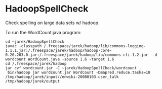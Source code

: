HadoopSpellCheck
================

Check spelling on large data sets w/ hadoop. 

To run the WordCount.java program: 
```
cd ~jarek/HadoopSpellCheck
javac -classpath /.freespace/jarek/hadoop/lib/commons-logging-1.1.1.jar:/.freespace/jarek/hadoop/hadoop-core-0.20.203.0.jar:/.freespace/jarek/hadoop/lib/commons-cli-1.2.jar  -d wordcount WordCount.java -source 1.6 -target 1.6
cd /.freespace/jarek/hadoop
jar cvf wordcount.jar -C ~jarek/HadoopSpellCheck/wordcount .
 bin/hadoop jar wordcount.jar WordCount -Dmapred.reduce.tasks=10 /tmp/hadoop/jarek/input//enwiki-20080103.user_talk /tmp/hadoop/jarek/output
```
